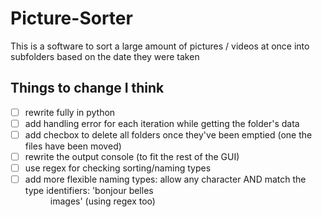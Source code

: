 # Picture-Sorter
This is a software to sort a large amount of pictures / videos at once into subfolders based on the date they were taken

## Things to change I think
- [ ] rewrite fully in python
- [ ] add handling error for each iteration while getting the folder's data
- [ ] add checbox to delete all folders once they've been emptied (one the files have been moved)
- [ ] rewrite the output console (to fit the rest of the GUI)
- [ ] use regex for checking sorting/naming types
- [ ] add more flexible naming types: allow any character AND match the type identifiers: 'bonjour belles <dd> <mm> <yyyy> images' (using regex too)
